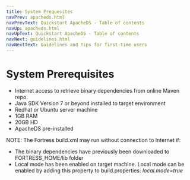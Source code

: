 ```yaml
---
title: System Prequesites
navPrev: apacheds.html
navPrevText: Quickstart ApacheDS - Table of contents
navUp: apacheds.html
navUpText: Quickstart ApacheDS - Table of contents
navNext: guidelines.html
navNextText: Guidelines and Tips for first-time users
---
```


# System Prerequisites

* Internet access to retrieve binary dependencies from online Maven repo.
* Java SDK Version 7 or beyond installed to target environment
* Redhat or Ubuntu server machine
* 1GB RAM
* 20GB HD
* ApacheDS pre-installed

NOTE: The Fortress build.xml may run without connection to Internet if:

* The binary dependencies have previously been downloaded to FORTRESS_HOME/lib folder
* Local mode has been enabled on target machine. Local mode can be enabled by adding this property to build.properties: _local.mode=true_

